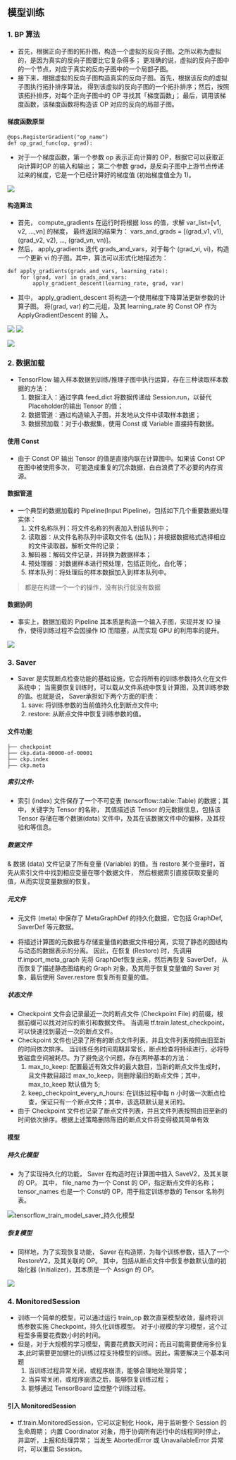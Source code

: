 ## 模型训练
 
### 1. BP 算法   
    
* 首先，根据正向子图的拓扑图，构造一个虚拟的反向子图。之所以称为虚拟的，是因为真实的反向子图要比它复杂得多；
更准确的说，虚拟的反向子图中的一个节点，对应于真实的反向子图中的一个局部子图。
* 接下来，根据虚拟的反向子图构造真实的反向子图。首先，根据该反向的虚拟子图执行拓扑排序算法，
得到该虚拟的反向子图的一个拓扑排序；然后，按照该拓扑排序，对每个正向子图中的 OP 寻找其「梯度函数」；
最后，调用该梯度函数，该梯度函数将构造该 OP 对应的反向的局部子图。

#### 梯度函数原型
```
@ops.RegisterGradient("op_name")
def op_grad_func(op, grad):
```
* 对于一个梯度函数，第一个参数 op 表示正向计算的 OP，根据它可以获取正向计算时OP 的输入和输出；
第二个参数 grad，是反向子图中上游节点传递过来的梯度，它是一个已经计算好的梯度值 (初始梯度值全为 1)。

![](readme/tensorflow_train_model_bp_square.png)


#### 构造算法

* 首先， compute_gradients 在运行时将根据 loss 的值，求解 var_list=[v1, v2, ...,vn] 的梯度，
最终返回的结果为： vars_and_grads = [(grad_v1, v1), (grad_v2, v2), ..., (grad_vn, vn)]。
* 然后， apply_gradients 迭代 grads_and_vars，对于每个 (grad_vi, vi)，构造一个更新 vi 的子图。其中，算法可以形式化地描述为：
```
def apply_gradients(grads_and_vars, learning_rate):
    for (grad, var) in grads_and_vars:
        apply_gradient_descent(learning_rate, grad, var)
```
* 其中， apply_gradient_descent 将构造一个使用梯度下降算法更新参数的计算子图。
将(grad, var) 的二元组，及其 learning_rate 的 Const OP 作为 ApplyGradientDescent 的输
入。

![](readme/tensorflow_train_model_bp_参数更新子图.png)
![](readme/tensorflow_train_model_bp_参数更新汇总.png)


![](readme/tensorflow_bp.png)


### 2. 数据加载

* TensorFlow 输入样本数据到训练/推理子图中执行运算，存在三种读取样本数据的方法：
    1. 数据注入：通过字典 feed_dict 将数据传递给 Session.run，以替代 Placeholder的输出 Tensor 的值；
    2. 数据管道：通过构造输入子图，并发地从文件中读取样本数据；
    3. 数据预加载：对于小数据集，使用 Const 或 Variable 直接持有数据。



#### 使用 Const
* 由于 Const OP 输出 Tensor 的值是直接内联在计算图中。如果该 Const OP 在图中被使用多次，
可能造成重复的冗余数据，白白浪费了不必要的内存资源。


#### 数据管道

* 一个典型的数据加载的 Pipeline(Input Pipeline)，包括如下几个重要数据处理实体：
    1. 文件名称队列：将文件名称的列表加入到该队列中；
    2. 读取器：从文件名称队列中读取文件名 (出队)；并根据数据格式选择相应的文件读取器，解析文件的记录；
    3. 解码器：解码文件记录，并转换为数据样本；
    4. 预处理器：对数据样本进行预处理，包括正则化，白化等；
    5. 样本队列：将处理后的样本数据加入到样本队列中。
> 都是在构建一个一个的操作，没有执行就没有数据

#### 数据协同

* 事实上，数据加载的 Pipeline 其本质是构造一个输入子图，实现并发 IO 操作，使得训练过程不会因操作 IO 而阻塞，从而实现 GPU 的利用率的提升。

![](readme/tensorflow_model_01.png)


### 3. Saver

* Saver 是实现断点检查功能的基础设施，它会将所有的训练参数持久化在文件系统中；
当需要恢复训练时，可以载从文件系统中恢复计算图，及其训练参数的值。也就是说， Saver承担如下两个方面的职责：
    1. save: 将训练参数的当前值持久化到断点文件中;
    2. restore: 从断点文件中恢复训练参数的值。

#### 文件功能
```
├── checkpoint
├── ckp.data-00000-of-00001
├── ckp.index
├── ckp.meta
```
##### 索引文件: 

* 索引 (index) 文件保存了一个不可变表 (tensorflow::table::Table) 的数据；其中，关键字为 Tensor 的名称，
其值描述该 Tensor 的元数据信息，包括该 Tensor 存储在哪个数据(data) 文件中，及其在该数据文件中的偏移，及其校验和等信息。

##### 数据文件

& 数据 (data) 文件记录了所有变量 (Variable) 的值。当 restore 某个变量时，首先从索引文件中找到相应变量在哪个数据文件，
然后根据索引直接获取变量的值，从而实现变量数据的恢复。

##### 元文件

* 元文件 (meta) 中保存了 MetaGraphDef 的持久化数据，它包括 GraphDef, SaverDef 等元数据。

* 将描述计算图的元数据与存储变量值的数据文件相分离，实现了静态的图结构与动态的数据表示的分离。
因此，在恢复 (Restore) 时，先调用 tf.import_meta_graph 先将 GraphDef恢复出来，然后再恢复 SaverDef，
从而恢复了描述静态图结构的 Graph 对象，及其用于恢复变量值的 Saver 对象，最后使用 Saver.restore 恢复所有变量的值。

##### 状态文件

* Checkpoint 文件会记录最近一次的断点文件 (Checkpoint File) 的前缀，根据前缀可以找对对应的索引和数据文件。
当调用 tf.train.latest_checkpoint，可以快速找到最近一次的断点文件。
* Checkpoint 文件也记录了所有的断点文件列表，并且文件列表按照由旧至新的时间依次排序。
当训练任务时间周期非常长，断点检查将持续进行，必将导致磁盘空间被耗尽。为了避免这个问题，存在两种基本的方法：
    1. max_to_keep: 配置最近有效文件的最大数目，当新的断点文件生成时，且文件数目超过 max_to_keep，则删除最旧的断点文件；其中， max_to_keep 默认值为 5;
    2. keep_checkpoint_every_n_hours: 在训练过程中每 n 小时做一次断点检查，保证只有一个断点文件；其中，该选项默认是关闭的。
* 由于 Checkpoint 文件也记录了断点文件列表，并且文件列表按照由旧至新的时间依次排序。根据上述策略删除陈旧的断点文件将变得极其简单有效


#### 模型

##### 持久化模型

* 为了实现持久化的功能， Saver 在构造时在计算图中插入 SaveV2，及其关联的 OP。
其中， file_name 为一个 Const 的 OP，指定断点文件的名称； tensor_names 也是一个 Const的 OP，用于指定训练参数的 Tensor 名称列表。

![tensorflow_train_model_saver_持久化模型](readme/tensorflow_train_model_saver_持久化模型.png)

##### 恢复模型

* 同样地，为了实现恢复功能， Saver 在构造期，为每个训练参数，插入了一个 RestoreV2，及其关联的 OP。
其中，包括从断点文件中恢复参数默认值的初始化器 (Initializer)，其本质是一个 Assign 的 OP。

![](readme/tensorflow_train_model_saver_恢复模型.png)



### 4. MonitoredSession

* 训练一个简单的模型，可以通过运行 train_op 数次直至模型收敛，最终将训练参数实施 Checkpoint，持久化训练模型。
对于小规模的学习模型，这个过程至多需要花费数小时的时间。
* 但是，对于大规模的学习模型，需要花费数天时间；而且可能需要使用多份复本,此时需要更加健壮的训练过程支持模型的训练。因此，需要解决三个基本问题
    1. 当训练过程异常关闭，或程序崩溃，能够合理地处理异常；
    2. 当异常关闭，或程序崩溃之后，能够恢复训练过程；
    3. 能够通过 TensorBoard 监控整个训练过程。

#### 引入 MonitoredSession

* tf.train.MonitoredSession，它可以定制化 Hook，用于监听整个 Session 的生命周期；
内置 Coordinator 对象，用于协调所有运行中的线程同时停止，并监听，上报和处理异常；
当发生 AbortedError 或 UnavailableError 异常时，可以重启 Session。
